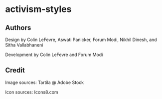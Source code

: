 # activism-styles

Authors
--
Design by Colin LeFevre, Aswati Panicker, Forum Modi, Nikhil Dinesh, and Sitha Vallabhaneni

Development by Colin LeFevre and Forum Modi

Credit
--
Image sources: Tartila @ Adobe Stock

Icon sources: Icons8.com
